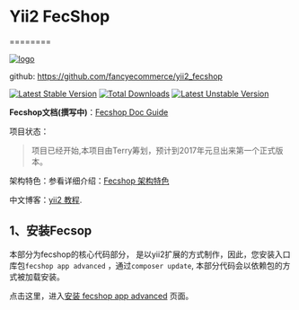 # Yii2 FecShop
========

[![logo](http://img.appfront.fancyecommerce.com/custom/logo.png "title")](http://fecshop.appfront.fancyecommerce.com/)




github: https://github.com/fancyecommerce/yii2_fecshop

[![Latest Stable Version](https://poser.pugx.org/fancyecommerce/fecshop/v/stable)](https://packagist.org/packages/fancyecommerce/fecshop) [![Total Downloads](https://poser.pugx.org/fancyecommerce/fecshop/downloads)](https://packagist.org/packages/fancyecommerce/fecshop) [![Latest Unstable Version](https://poser.pugx.org/fancyecommerce/fecshop/v/unstable)](https://packagist.org/packages/fancyecommerce/fecshop)

**Fecshop文档(撰写中)**：[Fecshop Doc Guide](http://www.fecshop.com/doc/fecshop-guide/cn-1.0/guide-index.html#)


项目状态：

> 项目已经开始,本项目由Terry筹划，预计到2017年元旦出来第一个正式版本。

架构特色：参看详细介绍：[Fecshop 架构特色](http://www.fecshop.com/doc/fecshop-guide/cn-1.0/guide-fecshop-about-fecshop.html)

中文博客：[yii2 教程](http://www.fancyecommerce.com).



1、安装Fecsop
------------

本部分为fecshop的核心代码部分，
是以yii2扩展的方式制作，因此，您安装入口库包`fecshop app advanced`
，通过`composer update`, 本部分代码会以依赖包的方式被加载安装。

点击这里，进入[安装 fecshop app advanced](https://github.com/fancyecommerce/yii2_fecshop_app_advanced)
页面。